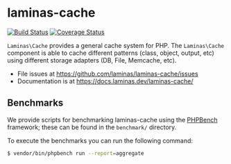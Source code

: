 # laminas-cache

[![Build Status](https://travis-ci.com/laminas/laminas-cache.svg?branch=master)](https://travis-ci.com/laminas/laminas-cache)
[![Coverage Status](https://coveralls.io/repos/github/laminas/laminas-cache/badge.svg?branch=master)](https://coveralls.io/github/laminas/laminas-cache?branch=master)

`Laminas\Cache` provides a general cache system for PHP. The `Laminas\Cache` component
is able to cache different patterns (class, object, output, etc) using different
storage adapters (DB, File, Memcache, etc).


- File issues at https://github.com/laminas/laminas-cache/issues
- Documentation is at https://docs.laminas.dev/laminas-cache/

## Benchmarks

We provide scripts for benchmarking laminas-cache using the
[PHPBench](https://github.com/phpbench/phpbench) framework; these can be
found in the `benchmark/` directory.

To execute the benchmarks you can run the following command:

```bash
$ vendor/bin/phpbench run --report=aggregate
```
